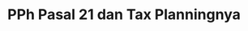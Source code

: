 ---
title: PPh Pasal 21 dan Tax Planningnya
linkurl: https://kutt.it/bVF4kL
fitur : lainlain
createdTime : 25/01/2020
modifiedTime : 25/01/2020
topik: 
- Tax Planning & Fraud
- PPh Pasal 21
color: ffd33d
---